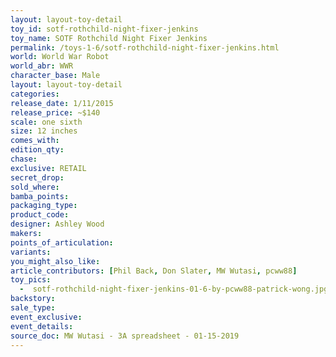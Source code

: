 ```yaml
---
layout: layout-toy-detail 
toy_id: sotf-rothchild-night-fixer-jenkins
toy_name: SOTF Rothchild Night Fixer Jenkins
permalink: /toys-1-6/sotf-rothchild-night-fixer-jenkins.html
world: World War Robot
world_abr: WWR
character_base: Male
layout: layout-toy-detail
categories: 
release_date: 1/11/2015
release_price: ~$140
scale: one sixth
size: 12 inches
comes_with: 
edition_qty: 
chase: 
exclusive: RETAIL
secret_drop: 
sold_where: 
bamba_points: 
packaging_type: 
product_code:
designer: Ashley Wood
makers: 
points_of_articulation: 
variants: 
you_might_also_like: 
article_contributors: [Phil Back, Don Slater, MW Wutasi, pcww88]
toy_pics: 
  -  sotf-rothchild-night-fixer-jenkins-01-6-by-pcww88-patrick-wong.jpg
backstory: 
sale_type: 
event_exclusive: 
event_details: 
source_doc: MW Wutasi - 3A spreadsheet - 01-15-2019
---
```


